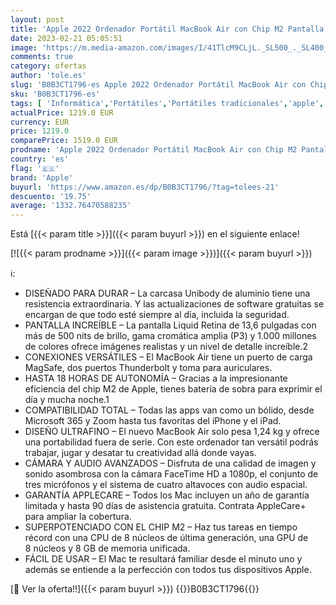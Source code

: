 ```yaml
---
layout: post
title: 'Apple 2022 Ordenador Portátil MacBook Air con Chip M2 Pantalla Liquid Retina de 13 6 Pulgadas  8GB de RAM  256 GB de Almacenamiento SSD  Teclado retroiluminado  Color Negro Noche'
date: 2023-02-21 05:05:51
image: 'https://m.media-amazon.com/images/I/41TlcM9CLjL._SL500_._SL400_.jpg'
comments: true
category: ofertas
author: 'tole.es'
slug: 'B0B3CT1796-es Apple 2022 Ordenador Portátil MacBook Air con Chip M2...'
sku: 'B0B3CT1796-es'
tags: [ 'Informática','Portátiles','Portátiles tradicionales','apple','🇪🇸', ]
actualPrice: 1219.0 EUR
currency: EUR
price: 1219.0
comparePrice: 1519.0 EUR
prodname: 'Apple 2022 Ordenador Portátil MacBook Air con Chip M2 Pantalla Liquid Retina de 13 6 Pulgadas  8GB de RAM  256 GB de Almacenamiento SSD  Teclado retroiluminado  Color Negro Noche'
country: 'es'
flag: '🇪🇸'
brand: 'Apple'
buyurl: 'https://www.amazon.es/dp/B0B3CT1796/?tag=tolees-21'
descuento: '19.75'
average: '1332.76470588235'
---
```


Está [{{< param title >}}]({{< param buyurl >}}) en el siguiente enlace!

[![{{< param prodname >}}]({{< param image >}})]({{< param buyurl >}})

ℹ️:

- DISEÑADO PARA DURAR – La carcasa Unibody de aluminio tiene una resistencia extraordinaria. Y las actualizaciones de software gratuitas se encargan de que todo esté siempre al día, incluida la seguridad.
- PANTALLA INCREÍBLE – La pantalla Liquid Retina de 13,6 pulgadas con más de 500 nits de brillo, gama cromática amplia (P3) y 1.000 millones de colores ofrece imágenes realistas y un nivel de detalle increíble.2
- CONEXIONES VERSÁTILES – El MacBook Air tiene un puerto de carga MagSafe, dos puertos Thunderbolt y toma para auriculares.
- HASTA 18 HORAS DE AUTONOMÍA – Gracias a la impresionante eficiencia del chip M2 de Apple, tienes batería de sobra para exprimir el día y mucha noche.1
- COMPATIBILIDAD TOTAL – Todas las apps van como un bólido, desde Microsoft 365 y Zoom hasta tus favoritas del iPhone y el iPad.
- DISEÑO ULTRAFINO – El nuevo MacBook Air solo pesa 1,24 kg y ofrece una portabilidad fuera de serie. Con este ordenador tan versátil podrás trabajar, jugar y desatar tu creatividad allá donde vayas.
- CÁMARA Y AUDIO AVANZADOS – Disfruta de una calidad de imagen y sonido asombrosa con la cámara FaceTime HD a 1080p, el conjunto de tres micrófonos y el sistema de cuatro altavoces con audio espacial.
- GARANTÍA APPLECARE – Todos los Mac incluyen un año de garantía limitada y hasta 90 días de asistencia gratuita. Contrata AppleCare+ para ampliar la cobertura.
- SUPERPOTENCIADO CON EL CHIP M2 – Haz tus tareas en tiempo récord con una CPU de 8 núcleos de última generación, una GPU de 8 núcleos y 8 GB de memoria unificada.
- FÁCIL DE USAR – El Mac te resultará familiar desde el minuto uno y además se entiende a la perfección con todos tus dispositivos Apple.

[🛒 Ver la oferta!!]({{< param buyurl >}})
{{<world>}}B0B3CT1796{{</world>}}
